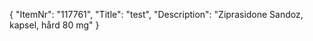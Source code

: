 {
  "ItemNr": "117761",
  "Title": "test",
  "Description": "Ziprasidone Sandoz, kapsel, hård 80 mg"
}